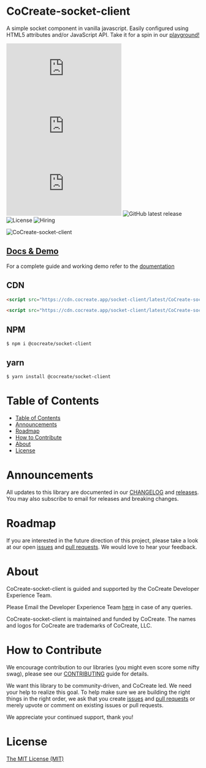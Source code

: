 # CoCreate-socket-client

A simple socket component in vanilla javascript. Easily configured using HTML5 attributes and/or JavaScript API. Take it for a spin in our [playground!](https://cocreate.app/docs/socket-client)

![minified](https://img.badgesize.io/https://cdn.cocreate.app/socket-client/latest/CoCreate-socket-client.min.js?style=flat-square&label=minified&color=orange)
![gzip](https://img.badgesize.io/https://cdn.cocreate.app/socket-client/latest/CoCreate-socket-client.min.js?compression=gzip&style=flat-square&label=gzip&color=yellow)
![brotli](https://img.badgesize.io/https://cdn.cocreate.app/socket-client/latest/CoCreate-socket-client.min.js?compression=brotli&style=flat-square&label=brotli)
![GitHub latest release](https://img.shields.io/github/v/release/CoCreate-app/CoCreate-socket-client?style=flat-square)
![License](https://img.shields.io/github/license/CoCreate-app/CoCreate-socket-client?style=flat-square)
![Hiring](https://img.shields.io/static/v1?style=flat-square&label=&message=Hiring&color=blueviolet)

![CoCreate-socket-client](https://cdn.cocreate.app/docs/CoCreate-socket-client.gif)

## [Docs & Demo](https://cocreate.app/docs/socket-client)

For a complete guide and working demo refer to the [doumentation](https://cocreate.app/docs/socket-client)

## CDN

```html
<script src="https://cdn.cocreate.app/socket-client/latest/CoCreate-socket-client.min.js"></script>
```

```html
<script src="https://cdn.cocreate.app/socket-client/latest/CoCreate-socket-client.min.css"></script>
```

## NPM

```shell
$ npm i @cocreate/socket-client
```

## yarn

```shell
$ yarn install @cocreate/socket-client
```

# Table of Contents

- [Table of Contents](#table-of-contents)
- [Announcements](#announcements)
- [Roadmap](#roadmap)
- [How to Contribute](#how-to-contribute)
- [About](#about)
- [License](#license)

<a name="announcements"></a>

# Announcements

All updates to this library are documented in our [CHANGELOG](https://github.com/CoCreate-app/CoCreate-socket-client/blob/master/CHANGELOG.md) and [releases](https://github.com/CoCreate-app/CoCreate-socket-client/releases). You may also subscribe to email for releases and breaking changes.

<a name="roadmap"></a>

# Roadmap

If you are interested in the future direction of this project, please take a look at our open [issues](https://github.com/CoCreate-app/CoCreate-socket-client/issues) and [pull requests](https://github.com/CoCreate-app/CoCreate-socket-client/pulls). We would love to hear your feedback.

<a name="about"></a>

# About

CoCreate-socket-client is guided and supported by the CoCreate Developer Experience Team.

Please Email the Developer Experience Team [here](mailto:develop@cocreate.app) in case of any queries.

CoCreate-socket-client is maintained and funded by CoCreate. The names and logos for CoCreate are trademarks of CoCreate, LLC.

<a name="contribute"></a>

# How to Contribute

We encourage contribution to our libraries (you might even score some nifty swag), please see our [CONTRIBUTING](https://github.com/CoCreate-app/CoCreate-socket-client/blob/master/CONTRIBUTING.md) guide for details.

We want this library to be community-driven, and CoCreate led. We need your help to realize this goal. To help make sure we are building the right things in the right order, we ask that you create [issues](https://github.com/CoCreate-app/CoCreate-socket-client/issues) and [pull requests](https://github.com/CoCreate-app/CoCreate-socket-client/pulls) or merely upvote or comment on existing issues or pull requests.

We appreciate your continued support, thank you!


# License

[The MIT License (MIT)](https://github.com/CoCreate-app/CoCreate-socket-client/blob/master/LICENSE)
